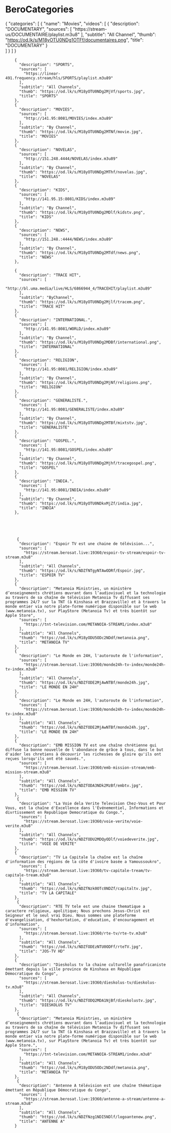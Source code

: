 # BeroCategories
{
  "categories": [
    {
      "name": "Movies",
      "videos": [
             {
          "description": "DOCUMENTARY",
          "sources": [
            "https://stream-us/DOCUMENTAIRE/playlist.m3u8"
          ],
          "subtitle": "All Channel",
          "thumb": "https://od.lk/s/M18yOTU0NDg1OTFf/documentaires.png",
          "title": "DOCUMENTARY"
        }  
      ]
    }
  ]
}



      
        {
          "description": "SPORTS",
          "sources": [
            "https://linear-491.frequency.stream/hls/SPORTS/playlist.m3u89"
          ],
          "subtitle": "All Channels",
          "thumb": "https://od.lk/s/M18yOTU0NDg2MjVf/sports.jpg",
          "title": "SPORTS"
        },
        {
          "description": "MOVIES",
          "sources": [
            "http://141.95:8081/MOVIES/index.m3u89"
          ],
          "subtitle": "By Channel",
          "thumb": "https://od.lk/s/M18yOTU0NDg2MTNf/movie.jpg",
          "title": "MOVIES"
        },
        {
          "description": "NOVELAS",
          "sources": [
            "http://151.248.4444/NOVELAS/index.m3u89"
          ],
          "subtitle": "By Channel",
          "thumb": "https://od.lk/s/M18yOTU0NDg2MThf/novelas.jpg",
          "title": "NOVELAS"
        },
        {
          "description": "KIDS",
          "sources": [
            "http://141.95.15:8081/KIDS/index.m3u89"
          ],
          "subtitle": "By Channel",
          "thumb": "https://od.lk/s/M18yOTU0NDg2MDlf/kidstv.png",
          "title": "KIDS"
        },
        {
          "description": "NEWS",
          "sources": [
            "http://151.248.:4444/NEWS/index.m3u89"
          ],
          "subtitle": "By Channel",
          "thumb": "https://od.lk/s/M18yOTU0NDg2MTdf/news.png",
          "title": "NEWS"
        },
       
        {
          "description": "TRACE HIT",
          "sources": [
            "http://bl.uma.media/live/HLS/6866944_4/TRACEHIT/playlist.m3u89"
          ],
          "subtitle": "ByChannel",
          "thumb": "https://od.lk/s/M18yOTU0NDg2Mjlf/tracem.png",
          "title": "TRACE HIT"
        },
        {
          "description": "INTERNATIONAL.",
          "sources": [
            "http://141.95:8081/WORLD/index.m3u89"
          ],
          "subtitle": "By Channel",
          "thumb": "https://od.lk/s/M18yOTU0NDg2MDBf/international.png",
          "title": "INTERNATIONAL"
        },
        {
          "description": "RELIGION",
          "sources": [
            "http://141.95:8081/RELIGION/index.m3u89"
          ],
          "subtitle": "By Channel",
          "thumb": "https://od.lk/s/M18yOTU0NDg2MjNf/religions.png",
          "title": "RELIGION"
        },
        {
          "description": "GENERALISTE.",
          "sources": [
            "http://141.95:8081/GENERALISTE/index.m3u89"
          ],
          "subtitle": "By Channel",
          "thumb": "https://od.lk/s/M18yOTU0NDg2MTBf/mixtstv.jpg",
          "title": "GENERALISTE"
        },
        {
          "description": "GOSPEL.",
          "sources": [
            "http://141.95:8081/GOSPEL/index.m3u89"
          ],
          "subtitle": "By Channel",
          "thumb": "https://od.lk/s/M18yOTU0NDg2Mjhf/tracegospel.png",
          "title": "GOSPEL"
        },
        {
          "description": "INDIA.",
          "sources": [
            "http://141.95:8081/INDIA/index.m3u89"
          ],
          "subtitle": "By Channel",
          "thumb": "https://od.lk/s/M18yOTU0NDkxMjZf/india.jpg",
          "title": "INDIA"
        },





         {
          "description": "Espoir TV est une chaine de télévision...",
          "sources": [
            "https://stream.berosat.live:19360/espoir-tv-stream/espoir-tv-stream.m3u8"
          ],
          "subtitle": "All Channels",
          "thumb": "https://od.lk/s/NDZfNTgyNTAwODRf/Espoir.jpg",
          "title": "ESPOIR TV"
        },
        {
          "description": "Metanoia Ministries, un ministère d’enseignements chrétiens œuvrant dans l’audiovisuel et la technologie au travers de sa chaîne de télévision Metanoia Tv diffusant ses programmes 24/7 sur la TNT (à Kinshasa et Brazzaville) et à travers le monde entier via notre plate-forme numérique disponible sur le web (www.metanoia.tv), sur PlayStore (Metanoia Tv) et très bientôt sur Apple Store",
          "sources": [
            "https://tnt-television.com/METANOIA-STREAM1/index.m3u8"
          ],
          "subtitle": "All Channels",
          "thumb": "https://od.lk/s/M18yODU5ODc2NDdf/metanoia.png",
          "title": "METANOIA TV"
        },
        {
          "description": "Le Monde en 24H, l'autoroute de l'information",
          "sources": [
            "https://stream.berosat.live:19360/monde24h-tv-index/monde24h-tv-index.m3u8"
          ],
          "subtitle": "All Channels",
          "thumb": "https://od.lk/s/NDZfODE2MjAwNTBf/monde24h.jpg",
          "title": "LE MONDE EN 24H"
        },
        {
          "description": "Le Monde en 24H, l'autoroute de l'information",
          "sources": [
            "https://stream.berosat.live:19360/monde24h-tv-index/monde24h-tv-index.m3u8"
          ],
          "subtitle": "All Channels",
          "thumb": "https://od.lk/s/NDZfODE2MjAwNTBf/monde24h.jpg",
          "title": "LE MONDE EN 24H"
        },
        {
          "description": "EMB MISSION TV est une chaîne chrétienne qui diffuse la bonne nouvelle de l'abondance de grâce à tous, dans le but d'aider les chretiens à découvrir les richesses de gloire qu'ils ont reçues lorsqu'ils ont été sauvés.",
          "sources": [
            "https://stream.berosat.live:19360/emb-mission-stream/emb-mission-stream.m3u8"
          ],
          "subtitle": "All Channels",
          "thumb": "https://od.lk/s/NDZfODA3NDk2MzBf/embtv.jpg",
          "title": "EMB MISSION TV"
        },
         {
          "description": "La Voie dela Verite Television Chez-Vous et Pour Vous, est la chaîne d'Excellence dans l'Événementiel, Informations et divrtissement en Republique Democratique du Congo.",
          "sources": [
            "https://stream.berosat.live:19360/voie-verite/voie-verite.m3u8"
          ],
          "subtitle": "All Channels",
          "thumb": "https://od.lk/s/NDZfODU2MDQyODlf/voiedeverite.jpg",
          "title": "VOIE DE VERITE"
        },
        {
          "description": "TV La Capitale la chaîne est la chaîne d'information des régions de la côte d'ivoire basée a Yamoussoukro",
          "sources": [
            "https://stream.berosat.live:19360/tv-capitale-tream/tv-capitale-tream.m3u8"
          ],
          "subtitle": "All Channels",
          "thumb": "https://od.lk/s/NDZfNzk0OTc0NDZf/capitaltv.jpg",
          "title": "TV LA CAPITALE"
        },
         {
          "description": "RTE TV tele est une chaine thematique a caractere religieux, apolitique; Nous prechons Jesus-Christ est Seigneur et le seul vrai Dieu. Nous sommes une plateforme d'evangelisation, d'hexhortation, d'education, d'encouragement et d'information",
          "sources": [
            "https://stream.berosat.live:19360/rte-tv/rte-tv.m3u8"
          ],
          "subtitle": "All Channels",
          "thumb": "https://od.lk/s/NDZfODEzNTU0ODFf/rteTV.jpg",
          "title": "JOS-TV HD"
        },
        {
          "description": "Dieskolus tv la chaine culturelle panafricaniste émettant depuis la ville province de Kinshasa en République Démocratique du Congo",
          "sources": [
            "https://stream.berosat.live:19360/dieskolus-tv/dieskolus-tv.m3u8"
          ],
          "subtitle": "All Channels",
          "thumb": "https://od.lk/s/NDZfODQ2MDA1NjBf/dieskolustv.jpg",
          "title": "DIESKOLUS TV"
        },
         {
          "description": "Metanoia Ministries, un ministère d’enseignements chrétiens œuvrant dans l’audiovisuel et la technologie au travers de sa chaîne de télévision Metanoia Tv diffusant ses programmes 24/7 sur la TNT (à Kinshasa et Brazzaville) et à travers le monde entier via notre plate-forme numérique disponible sur le web (www.metanoia.tv), sur PlayStore (Metanoia Tv) et très bientôt sur Apple Store.",
          "sources": [
            "https://tnt-television.com/METANOIA-STREAM1/index.m3u8"
          ],
          "subtitle": "All Channels",
          "thumb": "https://od.lk/s/M18yODU5ODc2NDdf/metanoia.png",
          "title": "METANOIA TV"
        },
         {
          "description": "Antenne A télévision est une chaîne thématique émettant en République Démocratique du Congo",
          "sources": [
            "https://stream.berosat.live:19360/antenne-a-stream/antenne-a-stream.m3u8"
          ],
          "subtitle": "All Channels",
          "thumb": "https://od.lk/s/NDZfNzg1NDI5NDlf/logoantenew.png",
          "title": "ANTENNE A"
        }
       
   
